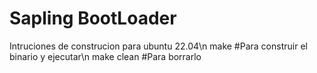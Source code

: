 # Sapling BootLoader
Intruciones de construcion para ubuntu 22.04\n
make #Para construir el binario y ejecutar\n
make clean #Para borrarlo
